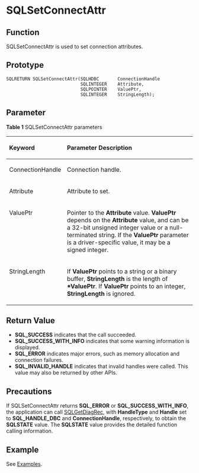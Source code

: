# SQLSetConnectAttr<a name="EN-US_TOPIC_0242371455"></a>

## Function<a name="en-us_topic_0238272901_en-us_topic_0237120431_en-us_topic_0059777827_se8dc3eed91144d248bfd9c9d9b144b15"></a>

SQLSetConnectAttr is used to set connection attributes.

## Prototype<a name="en-us_topic_0238272901_en-us_topic_0237120431_en-us_topic_0059777827_s2c4e3a37799b4f07a9b22c05f4166f27"></a>

```
SQLRETURN SQLSetConnectAttr(SQLHDBC       ConnectionHandle
                            SQLINTEGER    Attribute,    
                            SQLPOINTER    ValuePtr,     
                            SQLINTEGER    StringLength);
```

## Parameter<a name="en-us_topic_0238272901_en-us_topic_0237120431_en-us_topic_0059777827_s7729ce590d3c4eef9cbc62b3973d4feb"></a>

**Table  1**  SQLSetConnectAttr parameters

<a name="en-us_topic_0238272901_en-us_topic_0237120431_en-us_topic_0059777827_tade40e51081242c39ed6b9052dd71671"></a>
<table><thead align="left"><tr id="en-us_topic_0238272901_en-us_topic_0237120431_en-us_topic_0059777827_r7eb093ebfd84455ca7313d34669fee99"><th class="cellrowborder" valign="top" width="23.27%" id="mcps1.2.3.1.1"><p id="en-us_topic_0238272901_en-us_topic_0237120431_en-us_topic_0059777827_a667e7535363842138b12773dfea3acd1"><a name="en-us_topic_0238272901_en-us_topic_0237120431_en-us_topic_0059777827_a667e7535363842138b12773dfea3acd1"></a><a name="en-us_topic_0238272901_en-us_topic_0237120431_en-us_topic_0059777827_a667e7535363842138b12773dfea3acd1"></a><strong id="en-us_topic_0238272901_en-us_topic_0237120431_en-us_topic_0059777827_a98aaed01fefa44009722a371ea43cd72"><a name="en-us_topic_0238272901_en-us_topic_0237120431_en-us_topic_0059777827_a98aaed01fefa44009722a371ea43cd72"></a><a name="en-us_topic_0238272901_en-us_topic_0237120431_en-us_topic_0059777827_a98aaed01fefa44009722a371ea43cd72"></a>Keyword</strong></p>
</th>
<th class="cellrowborder" valign="top" width="76.73%" id="mcps1.2.3.1.2"><p id="en-us_topic_0238272901_en-us_topic_0237120431_en-us_topic_0059777827_af54cf2cf0e134631b3bfc82100d783c3"><a name="en-us_topic_0238272901_en-us_topic_0237120431_en-us_topic_0059777827_af54cf2cf0e134631b3bfc82100d783c3"></a><a name="en-us_topic_0238272901_en-us_topic_0237120431_en-us_topic_0059777827_af54cf2cf0e134631b3bfc82100d783c3"></a><strong id="en-us_topic_0238272901_b1149022797"><a name="en-us_topic_0238272901_b1149022797"></a><a name="en-us_topic_0238272901_b1149022797"></a>Parameter Description</strong></p>
</th>
</tr>
</thead>
<tbody><tr id="en-us_topic_0238272901_en-us_topic_0237120431_en-us_topic_0059777827_rcbcb561bbde04c1abab3653b06f8af6f"><td class="cellrowborder" valign="top" width="23.27%" headers="mcps1.2.3.1.1 "><p id="en-us_topic_0238272901_en-us_topic_0237120431_en-us_topic_0059777827_ae791a6b139fd429687444e6b313a8376"><a name="en-us_topic_0238272901_en-us_topic_0237120431_en-us_topic_0059777827_ae791a6b139fd429687444e6b313a8376"></a><a name="en-us_topic_0238272901_en-us_topic_0237120431_en-us_topic_0059777827_ae791a6b139fd429687444e6b313a8376"></a>ConnectionHandle</p>
</td>
<td class="cellrowborder" valign="top" width="76.73%" headers="mcps1.2.3.1.2 "><p id="en-us_topic_0238272901_en-us_topic_0237120431_en-us_topic_0059777827_a46c8fea3a3e248f7b927fdcd54246daa"><a name="en-us_topic_0238272901_en-us_topic_0237120431_en-us_topic_0059777827_a46c8fea3a3e248f7b927fdcd54246daa"></a><a name="en-us_topic_0238272901_en-us_topic_0237120431_en-us_topic_0059777827_a46c8fea3a3e248f7b927fdcd54246daa"></a>Connection handle.</p>
</td>
</tr>
<tr id="en-us_topic_0238272901_en-us_topic_0237120431_en-us_topic_0059777827_ref5fb95e1c1e4c70bdca3be2865ea6f6"><td class="cellrowborder" valign="top" width="23.27%" headers="mcps1.2.3.1.1 "><p id="en-us_topic_0238272901_en-us_topic_0237120431_en-us_topic_0059777827_a35e34c8507cf49f1b8cf924d11a89ade"><a name="en-us_topic_0238272901_en-us_topic_0237120431_en-us_topic_0059777827_a35e34c8507cf49f1b8cf924d11a89ade"></a><a name="en-us_topic_0238272901_en-us_topic_0237120431_en-us_topic_0059777827_a35e34c8507cf49f1b8cf924d11a89ade"></a>Attribute</p>
</td>
<td class="cellrowborder" valign="top" width="76.73%" headers="mcps1.2.3.1.2 "><p id="en-us_topic_0238272901_en-us_topic_0237120431_en-us_topic_0059777827_a9ae74af514a5475eaf5ed65ed75043f0"><a name="en-us_topic_0238272901_en-us_topic_0237120431_en-us_topic_0059777827_a9ae74af514a5475eaf5ed65ed75043f0"></a><a name="en-us_topic_0238272901_en-us_topic_0237120431_en-us_topic_0059777827_a9ae74af514a5475eaf5ed65ed75043f0"></a>Attribute to set.</p>
</td>
</tr>
<tr id="en-us_topic_0238272901_en-us_topic_0237120431_en-us_topic_0059777827_r10e9ba39ddc74bbe97828a9fe966fbda"><td class="cellrowborder" valign="top" width="23.27%" headers="mcps1.2.3.1.1 "><p id="en-us_topic_0238272901_en-us_topic_0237120431_en-us_topic_0059777827_afec09da615ce49e9b3e7c0d84e1c55ac"><a name="en-us_topic_0238272901_en-us_topic_0237120431_en-us_topic_0059777827_afec09da615ce49e9b3e7c0d84e1c55ac"></a><a name="en-us_topic_0238272901_en-us_topic_0237120431_en-us_topic_0059777827_afec09da615ce49e9b3e7c0d84e1c55ac"></a>ValuePtr</p>
</td>
<td class="cellrowborder" valign="top" width="76.73%" headers="mcps1.2.3.1.2 "><p id="en-us_topic_0238272901_en-us_topic_0237120431_en-us_topic_0059777827_af02e14e5cd344e1da182edd3ec08a228"><a name="en-us_topic_0238272901_en-us_topic_0237120431_en-us_topic_0059777827_af02e14e5cd344e1da182edd3ec08a228"></a><a name="en-us_topic_0238272901_en-us_topic_0237120431_en-us_topic_0059777827_af02e14e5cd344e1da182edd3ec08a228"></a>Pointer to the <strong id="en-us_topic_0238272901_b38981173913"><a name="en-us_topic_0238272901_b38981173913"></a><a name="en-us_topic_0238272901_b38981173913"></a>Attribute</strong> value. <strong id="en-us_topic_0238272901_b842352706153959"><a name="en-us_topic_0238272901_b842352706153959"></a><a name="en-us_topic_0238272901_b842352706153959"></a>ValuePtr</strong> depends on the <strong id="en-us_topic_0238272901_b1691763217912"><a name="en-us_topic_0238272901_b1691763217912"></a><a name="en-us_topic_0238272901_b1691763217912"></a>Attribute</strong> value, and can be a 32-bit unsigned integer value or a null-terminated string. If the <strong id="en-us_topic_0238272901_b8965142619104"><a name="en-us_topic_0238272901_b8965142619104"></a><a name="en-us_topic_0238272901_b8965142619104"></a>ValuePtr</strong> parameter is a driver-specific value, it may be a signed integer.</p>
</td>
</tr>
<tr id="en-us_topic_0238272901_en-us_topic_0237120431_en-us_topic_0059777827_r3de5904d75fd4cfa9accc0752197579a"><td class="cellrowborder" valign="top" width="23.27%" headers="mcps1.2.3.1.1 "><p id="en-us_topic_0238272901_en-us_topic_0237120431_en-us_topic_0059777827_af423e7625e0341eaaba023ac05edec20"><a name="en-us_topic_0238272901_en-us_topic_0237120431_en-us_topic_0059777827_af423e7625e0341eaaba023ac05edec20"></a><a name="en-us_topic_0238272901_en-us_topic_0237120431_en-us_topic_0059777827_af423e7625e0341eaaba023ac05edec20"></a>StringLength</p>
</td>
<td class="cellrowborder" valign="top" width="76.73%" headers="mcps1.2.3.1.2 "><p id="en-us_topic_0238272901_en-us_topic_0237120431_en-us_topic_0059777827_a0582ff9af622483fa0dcebb56c6187cf"><a name="en-us_topic_0238272901_en-us_topic_0237120431_en-us_topic_0059777827_a0582ff9af622483fa0dcebb56c6187cf"></a><a name="en-us_topic_0238272901_en-us_topic_0237120431_en-us_topic_0059777827_a0582ff9af622483fa0dcebb56c6187cf"></a>If <strong id="en-us_topic_0238272901_b84235270615534"><a name="en-us_topic_0238272901_b84235270615534"></a><a name="en-us_topic_0238272901_b84235270615534"></a>ValuePtr</strong> points to a string or a binary buffer, <strong id="en-us_topic_0238272901_b48371111124219"><a name="en-us_topic_0238272901_b48371111124219"></a><a name="en-us_topic_0238272901_b48371111124219"></a>StringLength</strong> is the length of <strong id="en-us_topic_0238272901_b84235270615538"><a name="en-us_topic_0238272901_b84235270615538"></a><a name="en-us_topic_0238272901_b84235270615538"></a>*ValuePtr</strong>. If <strong id="en-us_topic_0238272901_b842352706155312"><a name="en-us_topic_0238272901_b842352706155312"></a><a name="en-us_topic_0238272901_b842352706155312"></a>ValuePtr</strong> points to an integer, <strong id="en-us_topic_0238272901_b842352706155314"><a name="en-us_topic_0238272901_b842352706155314"></a><a name="en-us_topic_0238272901_b842352706155314"></a>StringLength</strong> is ignored.</p>
</td>
</tr>
</tbody>
</table>

## Return Value<a name="en-us_topic_0238272901_en-us_topic_0237120431_en-us_topic_0059777827_s12ee56593ac441249a9f5f184e227202"></a>

-   **SQL\_SUCCESS**  indicates that the call succeeded.
-   **SQL\_SUCCESS\_WITH\_INFO**  indicates that some warning information is displayed.
-   **SQL\_ERROR**  indicates major errors, such as memory allocation and connection failures.
-   **SQL\_INVALID\_HANDLE**  indicates that invalid handles were called. This value may also be returned by other APIs.

## Precautions<a name="en-us_topic_0238272901_en-us_topic_0237120431_en-us_topic_0059777827_s78fe87e5aec14489b395f28b33ec0876"></a>

If SQLSetConnectAttr returns  **SQL\_ERROR**  or  **SQL\_SUCCESS\_WITH\_INFO**, the application can call  [SQLGetDiagRec](sqlgetdiagrec.md), with  **HandleType**  and  **Handle**  set to  **SQL\_HANDLE\_DBC**  and  **ConnectionHandle**, respectively, to obtain the  **SQLSTATE**  value. The  **SQLSTATE**  value provides the detailed function calling information.

## Example<a name="en-us_topic_0238272901_en-us_topic_0237120431_en-us_topic_0059777827_s25786d32524c458786d43445baa48941"></a>

See  [Examples](examples.md).

